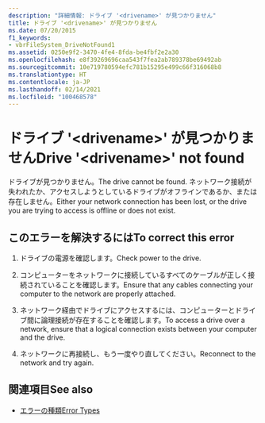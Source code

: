```yaml
---
description: "詳細情報: ドライブ '<drivename>' が見つかりません"
title: ドライブ '<drivename>' が見つかりません
ms.date: 07/20/2015
f1_keywords:
- vbrFileSystem_DriveNotFound1
ms.assetid: 0250e9f2-3470-4fe4-8fda-be4fbf2e2a30
ms.openlocfilehash: e8f39269696caa543f7fea2ab789378be69492ab
ms.sourcegitcommit: 10e719780594efc781b15295e499c66f316068b8
ms.translationtype: HT
ms.contentlocale: ja-JP
ms.lasthandoff: 02/14/2021
ms.locfileid: "100468578"
---
```

# <a name="drive-drivename-not-found"></a><span data-ttu-id="1f6d4-103">ドライブ '\<drivename>' が見つかりません</span><span class="sxs-lookup"><span data-stu-id="1f6d4-103">Drive '\<drivename>' not found</span></span>

<span data-ttu-id="1f6d4-104">ドライブが見つかりません。</span><span class="sxs-lookup"><span data-stu-id="1f6d4-104">The drive cannot be found.</span></span> <span data-ttu-id="1f6d4-105">ネットワーク接続が失われたか、アクセスしようとしているドライブがオフラインであるか、または存在しません。</span><span class="sxs-lookup"><span data-stu-id="1f6d4-105">Either your network connection has been lost, or the drive you are trying to access is offline or does not exist.</span></span>  
  
## <a name="to-correct-this-error"></a><span data-ttu-id="1f6d4-106">このエラーを解決するには</span><span class="sxs-lookup"><span data-stu-id="1f6d4-106">To correct this error</span></span>  
  
1. <span data-ttu-id="1f6d4-107">ドライブの電源を確認します。</span><span class="sxs-lookup"><span data-stu-id="1f6d4-107">Check power to the drive.</span></span>  
  
2. <span data-ttu-id="1f6d4-108">コンピューターをネットワークに接続しているすべてのケーブルが正しく接続されていることを確認します。</span><span class="sxs-lookup"><span data-stu-id="1f6d4-108">Ensure that any cables connecting your computer to the network are properly attached.</span></span>  
  
3. <span data-ttu-id="1f6d4-109">ネットワーク経由でドライブにアクセスするには、コンピューターとドライブ間に論理接続が存在することを確認します。</span><span class="sxs-lookup"><span data-stu-id="1f6d4-109">To access a drive over a network, ensure that a logical connection exists between your computer and the drive.</span></span>  
  
4. <span data-ttu-id="1f6d4-110">ネットワークに再接続し、もう一度やり直してください。</span><span class="sxs-lookup"><span data-stu-id="1f6d4-110">Reconnect to the network and try again.</span></span>  
  
## <a name="see-also"></a><span data-ttu-id="1f6d4-111">関連項目</span><span class="sxs-lookup"><span data-stu-id="1f6d4-111">See also</span></span>

- [<span data-ttu-id="1f6d4-112">エラーの種類</span><span class="sxs-lookup"><span data-stu-id="1f6d4-112">Error Types</span></span>](../programming-guide/language-features/error-types.md)

